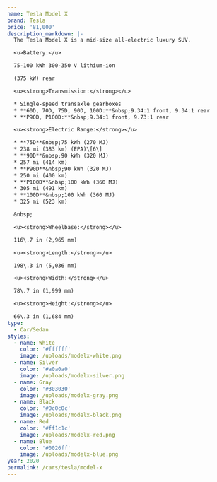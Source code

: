 ```yaml
---
name: Tesla Model X
brand: Tesla
price: '81,000'
description_markdown: |-
  The Tesla Model X is a mid-size all-electric luxury SUV.

  <u>Battery:</u>

  75-100 kWh 300-350 V lithium-ion

  (375 kW) rear

  <u><strong>Transmission:</strong></u>

  * Single-speed transaxle gearboxes
  * **60D, 70D, 75D, 90D, 100D:**&nbsp;9.34:1 front, 9.34:1 rear
  * **P90D, P100D:**&nbsp;9.34:1 front, 9.73:1 rear

  <u><strong>Electric Range:</strong></u>

  * **75D**&nbsp;75 kWh (270 MJ)
  * 238 mi (383 km) (EPA)\[6\]
  * **90D**&nbsp;90 kWh (320 MJ)
  * 257 mi (414 km)
  * **P90D**&nbsp;90 kWh (320 MJ)
  * 250 mi (400 km)
  * **P100D**&nbsp;100 kWh (360 MJ)
  * 305 mi (491 km)
  * **100D**&nbsp;100 kWh (360 MJ)
  * 325 mi (523 km)

  &nbsp;

  <u><strong>Wheelbase:</strong></u>

  116\.7 in (2,965 mm)

  <u><strong>Length:</strong></u>

  198\.3 in (5,036 mm)

  <u><strong>Width:</strong></u>

  78\.7 in (1,999 mm)

  <u><strong>Height:</strong></u>

  66\.3 in (1,684 mm)
type:
  - Car/Sedan
styles:
  - name: White
    color: '#ffffff'
    image: /uploads/modelx-white.png
  - name: Silver
    color: '#a0a0a0'
    image: /uploads/modelx-silver.png
  - name: Gray
    color: '#303030'
    image: /uploads/modelx-gray.png
  - name: Black
    color: '#0c0c0c'
    image: /uploads/modelx-black.png
  - name: Red
    color: '#ff1c1c'
    image: /uploads/modelx-red.png
  - name: Blue
    color: '#0026ff'
    image: /uploads/modelx-blue.png
year: 2020
permalink: /cars/tesla/model-x
---
```


